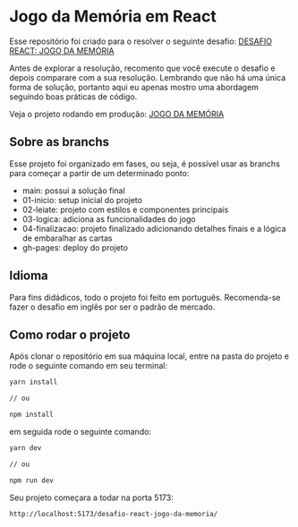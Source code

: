 # Jogo da Memória em React
Esse repositório foi criado para o resolver o seguinte desafio: 
[DESAFIO REACT: JOGO DA MEMÓRIA](https://github.com/RicardoFredes/desafio-react-jogo-da-memoria/blob/main/README.md)

Antes de explorar a resolução, recomento que você execute o desafio e depois comparare com a sua resolução. Lembrando que não há uma única forma de solução, portanto aqui eu apenas mostro uma abordagem seguindo boas práticas de código.

Veja o projeto rodando em produção:
[JOGO DA MEMÓRIA](https://ricardofredes.github.io/desafio-react-jogo-da-memoria/)

## Sobre as branchs
Esse projeto foi organizado em fases, ou seja, é possível usar as branchs para começar a partir de um determinado ponto:

- main: possui a solução final
- 01-inicio: setup inicial do projeto
- 02-leiate: projeto com estilos e componentes principais
- 03-logica: adiciona as funcionalidades do jogo
- 04-finalizacao: projeto finalizado adicionando detalhes finais e a lógica de embaralhar as cartas
- gh-pages: deploy do projeto

## Idioma
Para fins didádicos, todo o projeto foi feito em português. Recomenda-se fazer o desafio em inglês por ser o padrão de mercado.

## Como rodar o projeto

Após clonar o repositório em sua máquina local, entre na pasta do projeto e rode o seguinte comando em seu terminal:

```bash
yarn install

// ou

npm install
```

em seguida rode o seguinte comando:

```bash
yarn dev

// ou

npm run dev
```

Seu projeto começara a todar na porta 5173:

```bash
http://localhost:5173/desafio-react-jogo-da-memoria/
```
